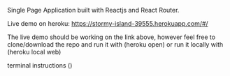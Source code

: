 Single Page Application built with Reactjs and React Router. 

Live demo on heroku: https://stormy-island-39555.herokuapp.com/#/

The live demo should be working on the link above, however feel free to clone/download the repo and run it with 
(heroku open) or run it locally with (heroku local web)

terminal instructions ()
